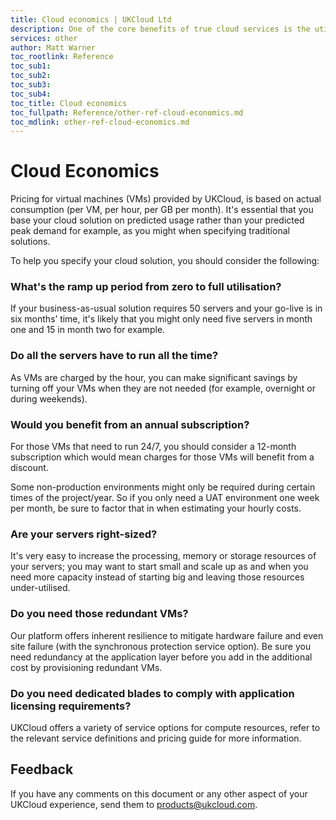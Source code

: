 ```yaml
---
title: Cloud economics | UKCloud Ltd
description: One of the core benefits of true cloud services is the utility price models that they are based on. This pricing is designed to facilitate new levels of agility, flexibility and scalability in stark contrast to traditional solutions
services: other
author: Matt Warner
toc_rootlink: Reference
toc_sub1: 
toc_sub2:
toc_sub3:
toc_sub4:
toc_title: Cloud economics
toc_fullpath: Reference/other-ref-cloud-economics.md
toc_mdlink: other-ref-cloud-economics.md
---
```


# Cloud Economics

Pricing for virtual machines (VMs) provided by UKCloud, is based on actual consumption (per VM, per hour, per GB per month). It's essential that you base your cloud solution on predicted usage rather than your predicted peak demand for example, as you might when specifying traditional solutions.

To help you specify your cloud solution, you should consider the following:

### What's the ramp up period from zero to full utilisation?

If your business-as-usual solution requires 50 servers and your go-live is in six months’ time, it's likely that you might only need five servers in month one and 15 in month two for example.

### Do all the servers have to run all the time?

As VMs are charged by the hour, you can make significant savings by turning off your VMs when they are not needed (for example, overnight or during weekends).

### Would you benefit from an annual subscription?

For those VMs that need to run 24/7, you should consider a 12-month subscription which would mean charges for those VMs will benefit from a discount.

Some non-production environments might only be required during certain times of the project/year. So if you only need a UAT environment one week per month, be sure to factor that in when estimating your hourly costs.

### Are your servers right-sized?

It's very easy to increase the processing, memory or storage resources of your servers; you may want to start small and scale up as and when you need more capacity instead of starting big and leaving those resources under-utilised.

### Do you need those redundant VMs?
Our platform offers inherent resilience to mitigate hardware failure and even site failure (with the synchronous protection service option). Be sure you need redundancy at the application layer before you add in the additional cost by provisioning redundant VMs.

### Do you need dedicated blades to comply with application licensing requirements?

UKCloud offers a variety of service options for compute resources, refer to the relevant service definitions and pricing guide for more information.

## Feedback

If you have any comments on this document or any other aspect of your UKCloud experience, send them to <products@ukcloud.com>.